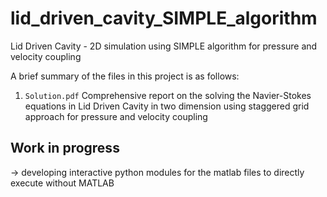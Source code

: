 # lid_driven_cavity_SIMPLE_algorithm
Lid Driven Cavity - 2D simulation using SIMPLE algorithm for pressure and velocity coupling

A brief summary of the files in this project is as follows:

1. `Solution.pdf`
Comprehensive report on the solving the Navier-Stokes equations in Lid Driven Cavity in two dimension using staggered grid approach for pressure and velocity coupling

## Work in progress

-> developing interactive python modules for the matlab files to directly execute without MATLAB
